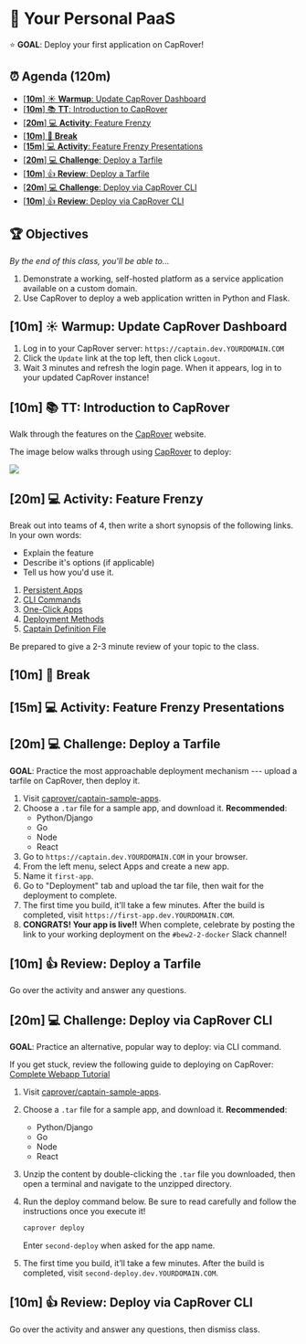 <!-- Run as a slideshow: reveal-md README.md -w -->
# 🐳 Your Personal PaaS

⭐️ **GOAL**: Deploy your first application on CapRover!

<!-- omit in toc -->
## ⏰ Agenda (120m)

- [[**10m**] ☀️ **Warmup**: Update CapRover Dashboard](#10m-️-warmup-update-caprover-dashboard)
- [[**10m**] 📚 **TT**: Introduction to CapRover](#10m--tt-introduction-to-caprover)
- [[**20m**] 💻 **Activity**: Feature Frenzy](#20m--activity-feature-frenzy)
- [[**10m**] 🌴 **Break**](#10m--break)
- [[**15m**] 💻 **Activity**: Feature Frenzy Presentations](#15m--activity-feature-frenzy-presentations)
- [[**20m**] 💻 **Challenge**: Deploy a Tarfile](#20m--challenge-deploy-a-tarfile)
- [[**10m**] 👍 **Review**: Deploy a Tarfile](#10m--review-deploy-a-tarfile)
- [[**20m**] 💻 **Challenge**: Deploy via CapRover CLI](#20m--challenge-deploy-via-caprover-cli)
- [[**10m**] 👍 **Review**: Deploy via CapRover CLI](#10m--review-deploy-via-caprover-cli)

<!-- > -->

<!-- omit in toc -->
## 🏆 Objectives

*By the end of this class, you'll be able to&hellip;*

1. Demonstrate a working, self-hosted platform as a service application available on a custom domain.
1. Use CapRover to deploy a web application written in Python and Flask.

<!-- > -->

## [**10m**] ☀️ **Warmup**: Update CapRover Dashboard

1. Log in to your CapRover server: `https://captain.dev.YOURDOMAIN.COM`
1. Click the `Update` link at the top left, then click `Logout`.
1. Wait 3 minutes and refresh the login page. When it appears, log in to your updated CapRover instance!

## [**10m**] 📚 **TT**: Introduction to CapRover

Walk through the features on the [CapRover] website.

The image below walks through using [CapRover] to deploy:

<p><img src="https://caprover.com/img/captain-in-one-picture.png"></p>

<!-- > -->

## [**20m**] 💻 **Activity**: Feature Frenzy

Break out into teams of 4, then write a short synopsis of the following links. In your own words:

- Explain the feature
- Describe it's options (if applicable)
- Tell us how you'd use it.

1. [Persistent Apps](https://caprover.com/docs/persistent-apps.html)
1. [CLI Commands](https://caprover.com/docs/cli-commands.html)
1. [One-Click Apps](https://caprover.com/docs/one-click-apps.html)
1. [Deployment Methods](https://caprover.com/docs/deployment-methods.html)
1. [Captain Definition File](https://caprover.com/docs/captain-definition-file.html)

Be prepared to give a 2-3 minute review of your topic to the class.

<!-- > -->

## [**10m**] 🌴 **Break**

<!-- > -->

## [**15m**] 💻 **Activity**: Feature Frenzy Presentations

<!-- > -->

## [**20m**] 💻 **Challenge**: Deploy a Tarfile

**GOAL**: Practice the most approachable deployment mechanism --- upload a tarfile on CapRover, then deploy it.

1. Visit [caprover/captain-sample-apps](https://github.com/caprover/caprover/tree/master/captain-sample-apps).
1. Choose a `.tar` file for a sample app, and download it. **Recommended**:
   - Python/Django
   - Go
   - Node
   - React
1. Go to `https://captain.dev.YOURDOMAIN.COM` in your browser.
1. From the left menu, select Apps and create a new app.
1. Name it `first-app`.
1. Go to "Deployment" tab and upload the tar file, then wait for the deployment to complete.
1. The first time you build, it'll take a few minutes. After the build is completed, visit `https://first-app.dev.YOURDOMAIN.COM`.
1. **CONGRATS! Your app is live!!** When complete, celebrate by posting the link to your working deployment on the `#bew2-2-docker` Slack channel!

<!-- > -->

## [**10m**] 👍 **Review**: Deploy a Tarfile

Go over the activity and answer any questions.

<!-- > -->

## [**20m**] 💻 **Challenge**: Deploy via CapRover CLI

**GOAL**: Practice an alternative, popular way to deploy: via CLI command.

If you get stuck, review the following guide to deploying on CapRover: [Complete Webapp Tutorial](https://caprover.com/docs/complete-webapp-tutorial.html)

1. Visit [caprover/captain-sample-apps](http://github.com/caprover/caprover/tree/master/captain-sample-apps).
1. Choose a `.tar` file for a sample app, and download it. **Recommended**:
   - Python/Django
   - Go
   - Node
   - React
1. Unzip the content by double-clicking the `.tar` file you downloaded, then open a terminal and navigate to the unzipped directory.
1. Run the deploy command below. Be sure to read carefully and follow the instructions once you execute it!

    ```sh
    caprover deploy
    ```

    Enter `second-deploy` when asked for the app name.
1. The first time you build, it’ll take a few minutes. After the build is completed, visit `second-deploy.dev.YOURDOMAIN.COM`.

## [**10m**] 👍 **Review**: Deploy via CapRover CLI

Go over the activity and answer any questions, then dismiss class.

<!-- > -->
<!-- do not edit below this line !-->
[Gradescope]: https://www.gradescope.com/courses/133579
[CapRover]: https://caprover.com
